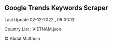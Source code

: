 

## Google Trends Keywords Scraper 
 
Last Update 02-12-2022 , 06:00:13

Country List :
VIETNAM.json



© Abdul Muttaqin 
